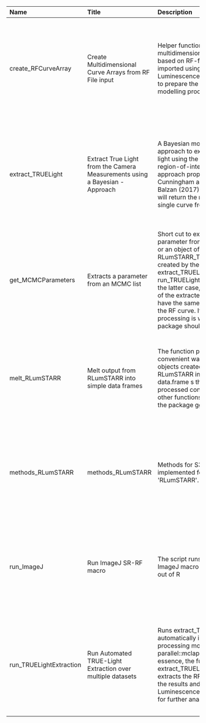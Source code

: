 

| Name                    | Title                                                                           | Description                                                                                                                                                                                                                                                                                                                                  | Version | m.Date | m.Time | Author                                                                                                                    | Citation                                                                                                                                                                                                                                                                                                 |
|:------------------------|:--------------------------------------------------------------------------------|:---------------------------------------------------------------------------------------------------------------------------------------------------------------------------------------------------------------------------------------------------------------------------------------------------------------------------------------------|:--------|:-------|:-------|:--------------------------------------------------------------------------------------------------------------------------|:---------------------------------------------------------------------------------------------------------------------------------------------------------------------------------------------------------------------------------------------------------------------------------------------------------|
| create_RFCurveArray     | Create Multidimensional Curve Arrays from RF File input                         | Helper function to create a multidimensional curve array based on RF-file input imported using the function  Luminescence::read_RF2R()  to prepare the Bayesian modelling process                                                                                                                                                            | 0.1.0   | NA     | NA     | Sebastian Kreutzer, Geography & Earth Sciences, Aberystwyth University (United Kingdom) -  , RLum Developer Team       | Kreutzer, S., 2022. create_RFCurveArray(): Create Multidimensional Curve Arrays from RF File input. Function version 0.1.0. In: Kreutzer, S., Mittelstrass, D., 2022. RLumSTARR: Spatially Resolved Radiofluorescence Analysis (EXPERIMENTAL PACKAGE). R package version 0.1.0.9000-120.                 |
| extract_TRUELight       | Extract True Light from the Camera Measurements using a Bayesian -  Approach | A Bayesian modelling approach to extract the true light using the expanding region-of-interest (ROI) approach proposed by Cunningham and Clark-Balzan (2017). The function will return the results for a  single  curve from a  single  ROI                                                                                                  | 0.1.0   | NA     | NA     | Sebastian Kreutzer, Geography & Earth Sciences, Aberystwyth University (United Kingdom) -  , RLum Developer Team       | Kreutzer, S., 2022. extract_TRUELight(): Extract True Light from the Camera Measurements using a Bayesian Approach. Function version 0.1.0. In: Kreutzer, S., Mittelstrass, D., 2022. RLumSTARR: Spatially Resolved Radiofluorescence Analysis (EXPERIMENTAL PACKAGE). R package version 0.1.0.9000-120. |
| get_MCMCParameters      | Extracts a parameter from an MCMC list                                          | Short cut to extract a parameter from an MCMC list or an object of class RLumSTARR_TRUELight  created by the functions  extract_TRUELight  or  run_TRUELightExtraction . In the latter case, the row names of the extracted matrices have the same dimension as the RF curve. If more processing is wanted,  'coda'  package should be used. | 0.1.0   | NA     | NA     | Sebastian Kreutzer, Geography & Earth Sciences, Aberystwyth University (United Kingdom) -  , RLum Developer Team       | Kreutzer, S., 2022. get_MCMCParameters(): Extracts a parameter from an MCMC list. Function version 0.1.0. In: Kreutzer, S., Mittelstrass, D., 2022. RLumSTARR: Spatially Resolved Radiofluorescence Analysis (EXPERIMENTAL PACKAGE). R package version 0.1.0.9000-120.                                   |
| melt_RLumSTARR          | Melt output from RLumSTARR into simple data frames                              | The function provides a convenient way to convert the objects created by RLumSTARR into simple  data.frame s that can be processed conveniently by other functions for example the package  ggplot2 .                                                                                                                                        | 0.1.0   | NA     | NA     | Sebastian Kreutzer, Geography & Earth Sciences, Aberystwyth University -  (United Kingdom) -  , RLum Developer Team | Kreutzer, S., 2022. melt_RLumSTARR(): Melt output from RLumSTARR into simple data frames. Function version 0.1.0. In: Kreutzer, S., Mittelstrass, D., 2022. RLumSTARR: Spatially Resolved Radiofluorescence Analysis (EXPERIMENTAL PACKAGE). R package version 0.1.0.9000-120.                           |
| methods_RLumSTARR       | methods_RLumSTARR                                                               | Methods for S3-generics implemented for the package 'RLumSTARR'.                                                                                                                                                                                                                                                                             | NA      | NA     | NA     | Sebastian Kreutzer, Geography & Earth Sciences, Aberystwyth University (United Kingdom) -  , RLum Developer Team       | Kreutzer, S., 2022. methods_RLumSTARR(): methods_RLumSTARR. In: Kreutzer, S., Mittelstrass, D., 2022. RLumSTARR: Spatially Resolved Radiofluorescence Analysis (EXPERIMENTAL PACKAGE). R package version 0.1.0.9000-120.                                                                                 |
| run_ImageJ              | Run ImageJ SR-RF macro                                                          | The script runs the SR-RF ImageJ macro in batch mode out of R                                                                                                                                                                                                                                                                                | 0.1.0   | NA     | NA     | Sebastian Kreutzer, Geography & Earth Sciences, Aberystwyth University (United Kingdom) -  , RLum Developer Team       | Kreutzer, S., 2022. run_ImageJ(): Run ImageJ SR-RF macro. Function version 0.1.0. In: Kreutzer, S., Mittelstrass, D., 2022. RLumSTARR: Spatially Resolved Radiofluorescence Analysis (EXPERIMENTAL PACKAGE). R package version 0.1.0.9000-120.                                                           |
| run_TRUELightExtraction | Run Automated TRUE-Light Extraction over multiple datasets                      | Runs  extract_TRUELight  automatically in a parallel processing mode using  parallel::mclapply . In essence, the function calls  extract_TRUELight  and extracts the RF curves from the results and constructs an  Luminescence::RLum.Analysis  for further analyses.                                                                        | 0.1.0   | NA     | NA     | Sebastian Kreutzer, Geography & Earth Sciences, Aberystwyth University (United Kingdom) -  , RLum Developer Team       | Kreutzer, S., 2022. run_TRUELightExtraction(): Run Automated TRUE-Light Extraction over multiple datasets. Function version 0.1.0. In: Kreutzer, S., Mittelstrass, D., 2022. RLumSTARR: Spatially Resolved Radiofluorescence Analysis (EXPERIMENTAL PACKAGE). R package version 0.1.0.9000-120.          |

